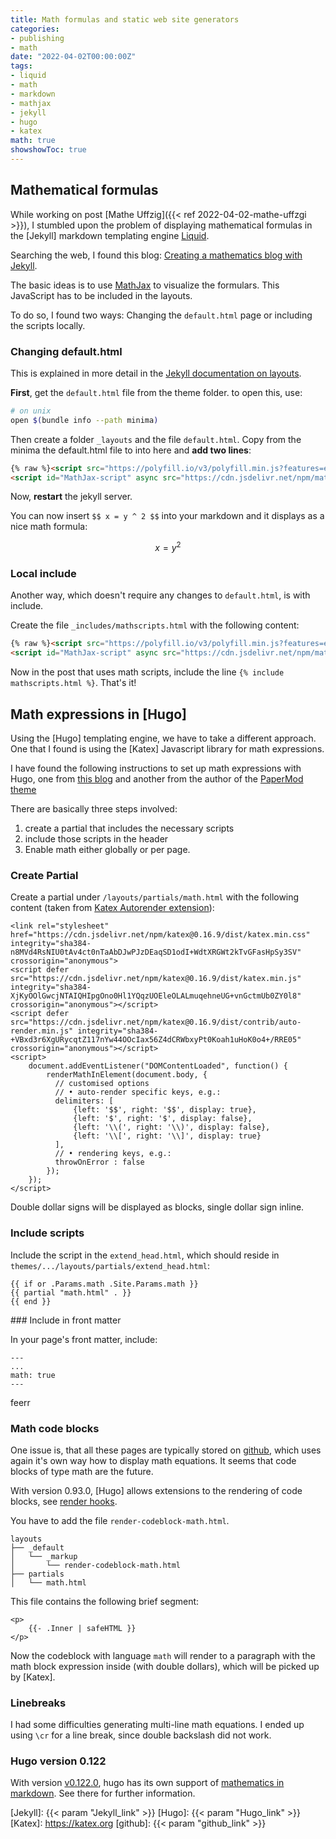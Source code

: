 ```yaml
---
title: Math formulas and static web site generators
categories:
- publishing
- math
date: "2022-04-02T00:00:00Z"
tags:
- liquid
- math
- markdown
- mathjax
- jekyll
- hugo
- katex
math: true
showshowToc: true
---
```


## Mathematical formulas

While working on post [Mathe Uffzig]({{< ref 2022-04-02-mathe-uffzgi >}}), I stumbled upon the problem of displaying mathematical formulas in the [Jekyll] markdown templating engine [Liquid](liquid).

Searching the web, I found this blog: [Creating a mathematics blog with Jekyll](https://medium.com/coffee-in-a-klein-bottle/creating-a-mathematics-blog-with-jekyll-78cdee0339f3).

The basic ideas is to use [MathJax][mathjax] to visualize the formulars. This JavaScript has to be included in the layouts. 

To do so, I found two ways: Changing the `default.html` page or including the scripts locally.

### Changing default.html

This is explained in more detail in the [Jekyll documentation on layouts](https://jekyllrb.com/docs/layouts/).

**First**, get the `default.html` file from the theme folder. to open this, use:

~~~sh
# on unix
open $(bundle info --path minima)
~~~

Then create a folder `_layouts` and the file `default.html`. Copy from the minima the default.html file to into here and **add two lines**:

~~~html
{% raw %}<script src="https://polyfill.io/v3/polyfill.min.js?features=es6"></script>
<script id="MathJax-script" async src="https://cdn.jsdelivr.net/npm/mathjax@3/es5/tex-mml-chtml.js"></script>{% endraw %}
~~~

Now, **restart** the jekyll server. 

You can now insert `$$ x = y ^ 2 $$` into your markdown and it displays as a nice math formula:

$$ x = y^2 $$

### Local include

Another way, which doesn't require any changes to `default.html`, is with include.

Create the file `_includes/mathscripts.html` with the following content:

~~~html
{% raw %}<script src="https://polyfill.io/v3/polyfill.min.js?features=es6"></script>
<script id="MathJax-script" async src="https://cdn.jsdelivr.net/npm/mathjax@3/es5/tex-mml-chtml.js"></script>{% endraw %}
~~~

Now in the post that uses math scripts, include the line `{% include mathscripts.html %}`. That's it! 

## Math expressions in [Hugo]

Using the [Hugo] templating engine, we have to take a different approach. One that I found is using the [Katex] Javascript library for math expressions. 

I have found the following instructions to set up math expressions with Hugo, one from [this blog](https://mertbakir.gitlab.io/hugo/math-typesetting-in-hugo/) and another from the author of the [PaperMod theme](https://adityatelange.github.io/hugo-PaperMod/posts/math-typesetting/)

There are basically three steps involved:

1. create a partial that includes the necessary scripts
2. include those scripts in the header
3. Enable math either globally or per page.

### Create Partial

Create a partial under `/layouts/partials/math.html` with the following content (taken from [Katex Autorender extension](https://katex.org/docs/autorender.html)):

```
<link rel="stylesheet" href="https://cdn.jsdelivr.net/npm/katex@0.16.9/dist/katex.min.css" integrity="sha384-n8MVd4RsNIU0tAv4ct0nTaAbDJwPJzDEaqSD1odI+WdtXRGWt2kTvGFasHpSy3SV" crossorigin="anonymous">
<script defer src="https://cdn.jsdelivr.net/npm/katex@0.16.9/dist/katex.min.js" integrity="sha384-XjKyOOlGwcjNTAIQHIpgOno0Hl1YQqzUOEleOLALmuqehneUG+vnGctmUb0ZY0l8" crossorigin="anonymous"></script>
<script defer src="https://cdn.jsdelivr.net/npm/katex@0.16.9/dist/contrib/auto-render.min.js" integrity="sha384-+VBxd3r6XgURycqtZ117nYw44OOcIax56Z4dCRWbxyPt0Koah1uHoK0o4+/RRE05" crossorigin="anonymous"></script>
<script>
    document.addEventListener("DOMContentLoaded", function() {
        renderMathInElement(document.body, {
          // customised options
          // • auto-render specific keys, e.g.:
          delimiters: [
              {left: '$$', right: '$$', display: true},
              {left: '$', right: '$', display: false},
              {left: '\\(', right: '\\)', display: false},
              {left: '\\[', right: '\\]', display: true}
          ],
          // • rendering keys, e.g.:
          throwOnError : false
        });
    });
</script>
```

Double dollar signs will be displayed as blocks, single dollar sign inline.


### Include scripts

Include the script in the `extend_head.html`, which should reside in `themes/.../layouts/partials/extend_head.html`:

````
{{ if or .Params.math .Site.Params.math }}
{{ partial "math.html" . }}
{{ end }}
````

### Include in front matter

In your page's front matter, include: 

````
---
...
math: true
---
````

feerr

### Math code blocks

One issue is, that all these pages are typically stored on [github](https://github.com/), which uses again it's own way how to display math equations. It seems that code blocks of type math are the future.

With version 0.93.0, [Hugo] allows extensions to the rendering of code blocks, see [render hooks](https://gohugo.io/templates/render-hooks/#render-hooks-for-code-blocks). 

You have to add the file `render-codeblock-math.html`.

    layouts
    ├── _default
    │   └── _markup
    │       └── render-codeblock-math.html
    ├── partials
    │   └── math.html

This file contains the following brief segment:

````
<p>
    {{- .Inner | safeHTML }}
</p>
````

Now the codeblock with language `math` will render to a paragraph with the math block expression inside (with double dollars), which will be picked up by [Katex].


### Linebreaks

I had some difficulties generating multi-line math equations. I ended up using `\cr` for a line break, since double backslash did not work.

### Hugo version 0.122

With version [v0.122.0](https://github.com/gohugoio/hugo/releases/tag/v0.122.0), hugo has its own support of [mathematics in markdown](https://gohugo.io/content-management/mathematics/). See there for further information.



[liquid]: https://shopify.github.io/liquid/
[mathjax]: https://www.mathjax.org
[kramdown]: https://kramdown.gettalong.org/quickref.html#code-blocks
[Jekyll]: {{< param "Jekyll_link" >}}
[Hugo]: {{< param "Hugo_link" >}}
[Katex]: https://katex.org
[github]: {{< param "github_link" >}}
